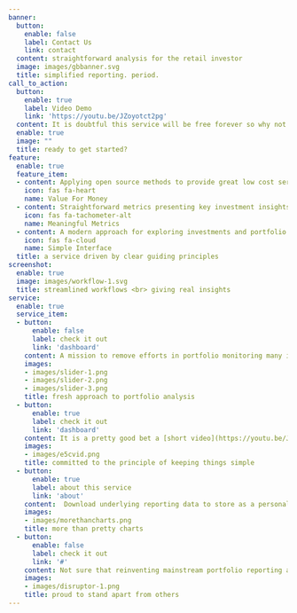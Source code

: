 ```yaml
---
banner:
  button:
    enable: false
    label: Contact Us
    link: contact
  content: straightforward analysis for the retail investor
  image: images/gbbanner.svg
  title: simplified reporting. period.
call_to_action:
  button:
    enable: true
    label: Video Demo
    link: 'https://youtu.be/JZoyotct2pg'
  content: It is doubtful this service will be free forever so why not give it a try while it is?  Check out the one-minute introductory video and start applying E5C Analytics to your investing tool kit today! 
  enable: true
  image: ""
  title: ready to get started?
feature:
  enable: true
  feature_item:
  - content: Applying open source methods to provide great low cost service
    icon: fas fa-heart
    name: Value For Money
  - content: Straightforward metrics presenting key investment insights
    icon: fas fa-tachometer-alt
    name: Meaningful Metrics
  - content: A modern approach for exploring investments and portfolio analysis
    icon: fas fa-cloud
    name: Simple Interface
  title: a service driven by clear guiding principles
screenshot:
  enable: true
  image: images/workflow-1.svg 
  title: streamlined workflows <br> giving real insights
service:
  enable: true
  service_item:
  - button:
      enable: false
      label: check it out
      link: 'dashboard'
    content: A mission to remove efforts in portfolio monitoring many investors find, frankly, cumbersome. Requiring a minimum of user inputs E5C Analytics presents a useful output giving you what you need most - no fuss portfolio performance analysis.
    images:
    - images/slider-1.png
    - images/slider-2.png
    - images/slider-3.png
    title: fresh approach to portfolio analysis
  - button:
      enable: true
      label: check it out
      link: 'dashboard'
    content: It is a pretty good bet a [short video](https://youtu.be/JZoyotct2pg) review is all that you need to get going with this service.  Should you need a little more detail check out [Get Started](getstarted) for tips and explanations.
    images:
    - images/e5cvid.png
    title: committed to the principle of keeping things simple
  - button:
      enable: true
      label: about this service
      link: 'about'
    content:  Download underlying reporting data to store as a personal archive or for additional analysis.  A robust table of portfolio data including US dollar to Canadian dollar exchange rates, invested amounts, current market values and portfolio allocation information ready at the click of a button.
    images:
    - images/morethancharts.png
    title: more than pretty charts
  - button:
      enable: false
      label: check it out
      link: '#'
    content: Not sure that reinventing mainstream portfolio reporting and analysis is the best description of this service but it is fun to think it is disruptive to a degree!  A simple, effective approach to providing meaningful insights to the retail investor is the mission.  If NOT being big on providing sizzle with no value-add is disruptive, fair enough, disruptive this service is. 
    images:
    - images/disruptor-1.png
    title: proud to stand apart from others
---
```


